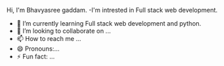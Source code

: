 Hi, I'm Bhavyasree gaddam.
-I'm intrested in Full stack web development.
- 🌱 I’m currently learning Full stack web development and python.
- 💞️ I’m looking to collaborate on ...
- 📫 How to reach me ...
- 😄 Pronouns:...
- ⚡ Fun fact: ...

<!---
bhavyasreegaddam/bhavyasreegaddam is a ✨ special ✨ repository because its `README.md` (this file) appears on your GitHub profile.
You can click the Preview link to take a look at your changes.
--->
